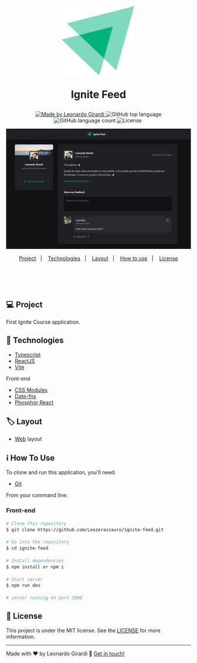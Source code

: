 
<h1 align="center">
  <div>
    <img alt="Ignite Feed Image" title="Ignite Feed" src="https://github.com/Leozerassauro/ignite-feed/blob/master/src/assets/Ignite-logo.svg" width="200px" />
    <p>Ignite Feed<p/>
  </div>
</h1>

<p align="center">
  <a href="https://www.linkedin.com/in/leonardo-girardi-494958171/">
    <img alt="Made by Leonardo Girardi" src="https://img.shields.io/badge/made%20by-LeonardoGirardi-%2304D361">
  </a>
  
  <img alt="GitHub top language" src="https://img.shields.io/github/languages/top/Leozerassauro/ignite-feed.svg">
  
  <img alt="GitHub language count" src="https://img.shields.io/github/languages/count/Leozerassauro/ignite-feed.svg">
  
  <img alt="License" src="https://img.shields.io/badge/license-MIT-brightgreen">
  
  <a href="">
    <img alt="" src="">
  </a>
  
  <div>
    <img alt="" title="" src="https://github.com/Leozerassauro/ignite-feed/blob/master/image/ignite-feed-homepage.PNG" width="1400px" />
  </div>
</p>

<p align="center">
  <a href="#computer-Project">Project</a>&nbsp;&nbsp;&nbsp;|&nbsp;&nbsp;&nbsp;
  <a href="#rocket-Technologies">Technologies</a>&nbsp;&nbsp;&nbsp;|&nbsp;&nbsp;&nbsp;
  <a href="#label-Layout">Layout</a>&nbsp;&nbsp;&nbsp;|&nbsp;&nbsp;&nbsp;
  <a href="#information_source-How-To-Use">How to use</a>&nbsp;&nbsp;&nbsp;|&nbsp;&nbsp;&nbsp;
  <a href="#memo-license">License</a>
</p>

</br>

<h3 align="center">
  <div>
    <img alt="" width="700px" />
  </div>
</h3>

## :computer: Project
First Ignite Course application.

## :rocket: Technologies
- [Typescript](https://www.typescriptlang.org)
- [ReactJS](https://reactjs.org/)
- [Vite](https://vitejs.dev)

Front-end
- [CSS Modules](https://github.com/css-modules/css-modules)
- [Date-fns](https://date-fns.org/docs/Getting-Started)
- [Phosphor React](https://phosphoricons.com)

## :label: Layout
- [Web](https://www.figma.com/file/ST4V5kGIIYw3j8qBmY4v9b/Ignite-Feed-(Community)?node-id=0%3A1) layout

## :information_source: How To Use
To clone and run this application, you'll need:
- [Git](https://git-scm.com)

From your command line:

### Front-end
```bash
# Clone this repository
$ git clone https://github.com/Leozerassauro/ignite-feed.git

# Go into the repository
$ cd ignite-feed

# Install dependencies
$ npm install or npm i

# Start server
$ npm run dev

# server running on port 3000
```

## :memo: License
This project is under the MIT license. See the [LICENSE](https://github.com/Leozerassauro/ignite-feed/blob/master/LICENSE.md) for more information.

---
Made with ♥ by Leonardo Girardi :wave: [Get in touch!](https://www.linkedin.com/in/leonardo-girardi-494958171/)
